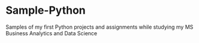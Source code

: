 # Sample-Python
Samples of my first Python projects and assignments while studying my MS Business Analytics and Data Science 
